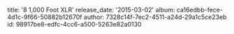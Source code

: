 title: '8 1,000 Foot XLR'
release_date: '2015-03-02'
album: ca16edbb-fece-4d1c-9f66-50882b12670f
author: 7328c14f-7ec2-4511-a24d-29a1c5ce23eb
id: 98917be8-edfc-4cc6-a500-5263e82a0130

